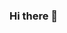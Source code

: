 ### Hi there 👋

<!--
**MDarmussa/MDarmussa** is a ✨ _special_ ✨ repository because its `README.md` (this file) appears on your GitHub profile.

Here are some ideas to get you started:

- 🌱 I’m currently learning Full-Stack Development @ DigitalCraft
- 👯 I’m looking for an entry level or Internship in software engineering
- 💬 Ask me about my resume and my progress in the bootcamp
- 📫 How to reach me: M.Darmussa@gmail.com
-->
